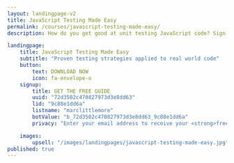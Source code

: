 ```yaml
---
layout: landingpage-v2
title: JavaScript Testing Made Easy
permalink: /courses/javascript-testing-made-easy/
description: How do you get good at unit testing JavaScript code? Sign up for this course to find out

landingpage:
    title: JavaScript Testing Made Easy
    subtitle: "Proven testing strategies applied to real world code"
    button:
        text: DOWNLOAD NOW
        icon: fa-envelope-o
    signup:
        title: GET THE FREE GUIDE
        uuid: "72d3502c470827973d3e8dd63"
        lid: "9c88e1dd6a"
        listname: "marclittlemore"
        botValue: "b_72d3502c470827973d3e8dd63_9c88e1dd6a"
        privacy: "Enter your email address to receive your <strong>free guide</strong>. You'll also be added to my mailing list and be the first to know when I have new freebies to give away.<br />And don't worry, I hate spam as much as you do: your email address will <strong>never</strong> be shared."

    images:
        upsell: "/images/landingpages/javascript-testing-made-easy.jpg"
published: true
---
```

